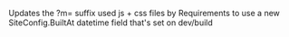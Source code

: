 Updates the ?m= suffix used js + css files by Requirements to use a new SiteConfig.BuiltAt datetime field that's set on dev/build
